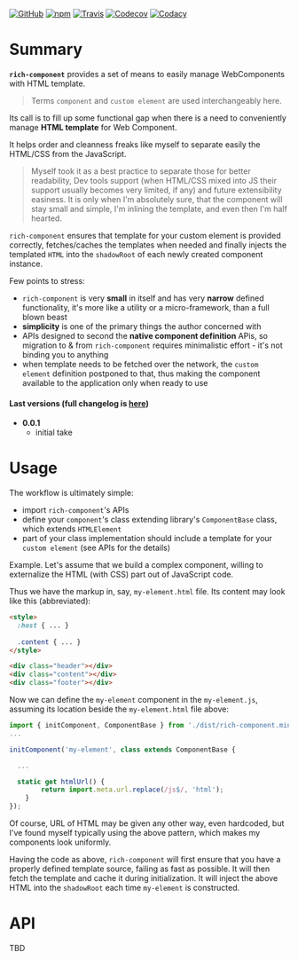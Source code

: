 [![GitHub](https://img.shields.io/github/license/gullerya/rich-component.svg)](https://github.com/gullerya/rich-component)
[![npm](https://img.shields.io/npm/v/rich-component.svg?label=npm%20rich-component)](https://www.npmjs.com/package/rich-component)
[![Travis](https://travis-ci.org/gullerya/rich-component.svg?branch=master)](https://travis-ci.org/gullerya/rich-component)
[![Codecov](https://img.shields.io/codecov/c/github/gullerya/rich-component/master.svg)](https://codecov.io/gh/gullerya/rich-component/branch/master)
[![Codacy](https://img.shields.io/codacy/grade/4edd26352163476cbcc79d714cd1990b.svg?logo=codacy)](https://www.codacy.com/app/gullerya/rich-component)

# Summary

__`rich-component`__ provides a set of means to easily manage WebComponents with HTML template.

> Terms `component` and `custom element` are used interchangeably here.

Its call is to fill up some functional gap when there is a need to conveniently manage __HTML template__ for Web Component.

It helps order and cleanness freaks like myself to separate easily the HTML/CSS from the JavaScript.

> Myself took it as a best practice to separate those for better readability, Dev tools support (when HTML/CSS mixed into JS their support usually becomes very limited, if any) and future extensibility easiness. It is only when I'm absolutely sure, that the component will stay small and simple, I'm inlining the template, and even then I'm half hearted.

`rich-component` ensures that template for your custom element is provided correctly, fetches/caches the templates when needed and finally injects the templated `HTML` into the `shadowRoot` of each newly created component instance.

Few points to stress:
* `rich-component` is very __small__ in itself and has very __narrow__ defined functionality, it's more like a utility or a micro-framework, than a full blown beast
* __simplicity__ is one of the primary things the author concerned with
* APIs designed to second the __native component definition__ APis, so migration to & from `rich-component` requires minimalistic effort - it's not binding you to anything
* when template needs to be fetched over the network, the `custom element` definition postponed to that, thus making the component available to the application only when ready to use

#### Last versions (full changelog is [here](./docs/changelog.md))

* __0.0.1__
  * initial take

# Usage

The workflow is ultimately simple:
* import `rich-component`'s APIs
* define your `component`'s class extending library's `ComponentBase` class, which extends `HTMLElement`
* part of your class implementation should include a template for your `custom element` (see APIs for the details)

Example. Let's assume that we build a complex component, willing to externalize the HTML (with CSS) part out of JavaScript code.

Thus we have the markup in, say, `my-element.html` file. Its content may look like this (abbreviated):
```html
<style>
  :host { ... }
  
  .content { ... }
</style>

<div class="header"></div>
<div class="content"></div>
<div class="footer"></div>
```

Now we can define the `my-element` component in the `my-element.js`, assuming its location beside the `my-element.html` file above:
```javascript
import { initComponent, ComponentBase } from './dist/rich-component.min.js';
...

initComponent('my-element', class extends ComponentBase {

  ...

  static get htmlUrl() {
		return import.meta.url.replace(/js$/, 'html');
	}
});
```

Of course, URL of HTML may be given any other way, even hardcoded, but I've found myself typically using the above pattern, which makes my components look uniformly.

Having the code as above, `rich-component` will first ensure that you have a properly defined template source, failing as fast as possible. It will then fetch the template and cache it during initialization. It will inject the above HTML into the `shadowRoot` each time `my-element` is constructed.

# API

TBD
